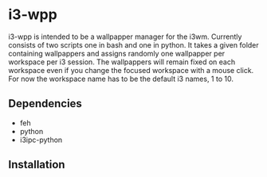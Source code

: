 # i3-wpp

i3-wpp is intended to be a wallpapper manager for the i3wm.
Currently consists of two scripts one in bash and one in python. It takes a given folder containing wallpappers and assigns randomly one wallpapper per workspace per i3 session. The wallpappers will remain fixed on each workspace even if you change the focused workspace with a mouse click. For now the workspace name has to be the default i3 names, 1 to 10.

## Dependencies
* feh
* python
* i3ipc-python

## Installation


